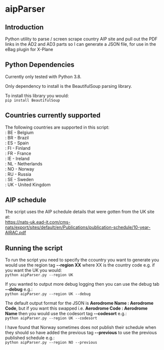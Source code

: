 # aipParser  

## Introduction  
Python utility to parse / screen scrape country AIP site and pull out the PDF links in the AD2 and AD3 parts so I can generate a JSON file, for use in the eBag plugin for X-Plane  


## Python Dependencies  
Currently only tested with Python 3.8.  

Only dependency to install is the BeautifulSoup parsing library.  

To install this library you would:  
`pip install BeautifulSoup`


## Countries currently supported  
The following countries are supported in this script:  
: BE - Belgium  
: BR - Brazil  
: ES - Spain  
: FI - Finland  
: FR - France  
: IE - Ireland  
: NL - Netherlands  
: NO - Norway  
: RU - Russia  
: SE - Sweden  
: UK - United Kingdom  


## AIP schedule  
The script uses the AIP schedule details that were gotten from the UK site at:  
<https://nats-uk.ead-it.com/cms-nats/export/sites/default/en/Publications/publication-schedule/10-year-AIRAC.pdf>  


## Running the script  
To run the script you need to specify the ccountry you want to generate you would use the region tag **--region XX** where XX is the country code e.g. if you want the UK you would:  
`python aipParser.py --region UK`  

If you wanted to output more debug logging then you can use the debug tab **--debug** e.g.:  
`python aipParser.py --region UK --debug`  

The default output format for the JSON is **Aerodrome Name : Aerodrome Code**, but if you want this swapped i.e. **Aerodrome Code : Aerodrome Name** then you would use the codesort tag **--codesort** e.g.:  
`python aipParser.py --region UK --codesort`  

I have found that Norway sometimes does not publish their schedule when they should so have added the previous tag **--previous** to use the previous published schedule e.g.:  
`python aipParser.py --region NO --previous`  
